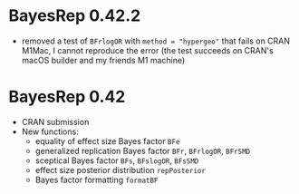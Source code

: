 # BayesRep 0.42.2
- removed a test of `BFrlogOR` with `method = "hypergeo"` that fails on CRAN
  M1Mac, I cannot reproduce the error (the test succeeds on CRAN's macOS builder
  and my friends M1 machine)

# BayesRep 0.42

- CRAN submission
- New functions:
  * equality of effect size Bayes factor `BFe`
  * generalized replication Bayes factor `BFr`, `BFrlogOR`, `BFrSMD`
  * sceptical Bayes factor `BFs`, `BFslogOR`, `BFsSMD`
  * effect size posterior distribution `repPosterior`
  * Bayes factor formatting `formatBF`
